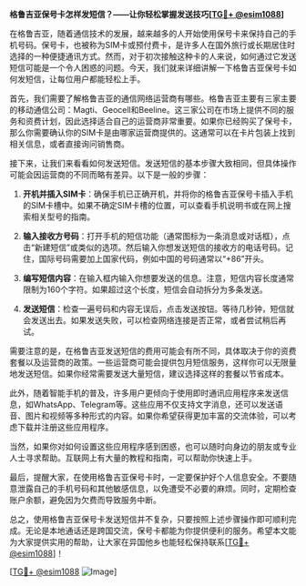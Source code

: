 **格鲁吉亚保号卡怎样发短信？——让你轻松掌握发送技巧[[TG💪+ @esim1088](https://t.me/s/esim1088)]**

在格鲁吉亚，随着通信技术的发展，越来越多的人开始使用保号卡来保持自己的手机号码。保号卡，也被称为SIM卡或预付费卡，是许多人在国外旅行或长期居住时选择的一种便捷通讯方式。然而，对于初次接触这种卡的人来说，如何通过它发送短信可能是一个令人困惑的问题。今天，我们就来详细讲解一下格鲁吉亚保号卡如何发短信，让每位用户都能轻松上手。

首先，我们需要了解格鲁吉亚的通信网络运营商有哪些。格鲁吉亚主要有三家主要的移动通信公司：Magti、Geocell和Beeline。这三家公司在市场上提供不同的服务和资费计划，因此选择适合自己的运营商非常重要。如果你已经购买了保号卡，那么你需要确认你的SIM卡是由哪家运营商提供的。这通常可以在卡片包装上找到相关信息，或者直接询问销售商。

接下来，让我们来看看如何发送短信。发送短信的基本步骤大致相同，但具体操作可能会因运营商的不同而略有差异。以下是一般的步骤：

1. **开机并插入SIM卡**：确保手机已正确开机，并将你的格鲁吉亚保号卡插入手机的SIM卡槽中。如果不确定SIM卡槽的位置，可以查看手机说明书或在网上搜索相关型号的指南。

2. **输入接收方号码**：打开手机的短信功能（通常图标为一条消息或对话框），点击“新建短信”或类似的选项。然后输入你想发送短信的接收方的电话号码。记住，国际号码需要加上国家代码，例如中国的号码通常以“+86”开头。

3. **编写短信内容**：在输入框内输入你想要发送的信息。注意，短信内容长度通常限制为160个字符。如果超过这个长度，短信会自动拆分为多条发送。

4. **发送短信**：检查一遍号码和内容无误后，点击发送按钮。等待几秒钟，短信就会发送出去。如果发送失败，可以检查网络连接是否正常，或者尝试稍后再试。

需要注意的是，在格鲁吉亚发送短信的费用可能会有所不同，具体取决于你的资费套餐以及运营商的政策。一些运营商可能会提供包月短信服务，这样你可以无限量地发送短信。如果你经常需要发送大量短信，建议选择这样的套餐以节省成本。

此外，随着智能手机的普及，许多用户更倾向于使用即时通讯应用程序来发送信息，如WhatsApp、Telegram等。这些应用不仅支持文字消息，还可以发送语音、图片和视频等多种形式的内容。如果你希望获得更加丰富的交流体验，可以考虑下载并注册这些应用程序。

当然，如果你对如何设置这些应用程序感到困惑，也可以随时向身边的朋友或专业人士寻求帮助。互联网上有大量的教程和指南，可以帮助你快速上手。

最后，提醒大家，在使用格鲁吉亚保号卡时，一定要保护好个人信息安全。不要随意泄露自己的手机号码和其他敏感信息，以免遭受不必要的麻烦。同时，定期检查账户余额，避免因为欠费而导致服务中断。

总之，使用格鲁吉亚保号卡发送短信并不复杂，只要按照上述步骤操作即可顺利完成。无论是本地通话还是跨国交流，保号卡都能为你提供便利的服务。希望本文能为大家提供实用的帮助，让大家在异国他乡也能轻松保持联系[[TG💪+ @esim1088](https://t.me/s/esim1088)]！

[[TG💪+ @esim1088](https://t.me/s/esim1088) ![Image](https://i.postimg.cc/4NQfJmqS/Snipaste-2025-05-13-00-14-12.png)]